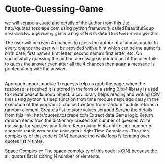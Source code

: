 # Quote-Guessing-Game
we will scrape a quote and details of the author from this site http//quotes.toscrape.com using python framework called BeautifulSoup and develop a guessing game using different data structures and algorithm.

The user will be given 4 chances to guess the author of a famous quote, In every chance the user will be provided with a hint which can be the author’s birth date, first name’s first letter, second name’s first letter, etc. On successfully guessing the author, a message is printed and if the user fails to guess the answer even after all the 4 chances then again a message is printed along with the answer.

<br>Approach
Import module
      1.requests help us grab the page, when the response is received it is stored in the form of a string
      2.bs4 library is used to create beasutifulSoup object.
      3.csv library helps reading and writing CSV files using python
      4.sleep function from time module helps add delay in the execution of the program.
      5.choice function from random module returns a random element.
Create a list to store values scraped
Scrape the details from this link: http//quotes.toscrape.com
Extract data
Game logic
Return random items from the dictionary created
Set number of guesses
Write message for success and failure
Keep giving hints until either number of chances reach zero or the user gets it right
Time Complexity: 
The time complexity of this code is O(N) because the while loop is iterating over quotes list N times.

Space Complexity:
The space complexity of this code is O(N) because the all_quotes list is storing N number of elements.
